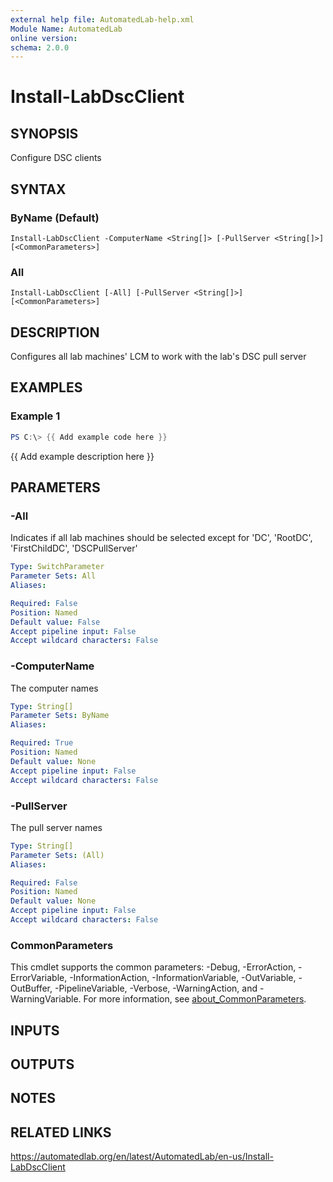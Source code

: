 ```yaml
---
external help file: AutomatedLab-help.xml
Module Name: AutomatedLab
online version:
schema: 2.0.0
---
```


# Install-LabDscClient

## SYNOPSIS
Configure DSC clients

## SYNTAX

### ByName (Default)
```
Install-LabDscClient -ComputerName <String[]> [-PullServer <String[]>] [<CommonParameters>]
```

### All
```
Install-LabDscClient [-All] [-PullServer <String[]>] [<CommonParameters>]
```

## DESCRIPTION
Configures all lab machines' LCM to work with the lab's DSC pull server

## EXAMPLES

### Example 1
```powershell
PS C:\> {{ Add example code here }}
```

{{ Add example description here }}

## PARAMETERS

### -All
Indicates if all lab machines should be selected except for 'DC', 'RootDC', 'FirstChildDC', 'DSCPullServer'

```yaml
Type: SwitchParameter
Parameter Sets: All
Aliases:

Required: False
Position: Named
Default value: False
Accept pipeline input: False
Accept wildcard characters: False
```

### -ComputerName
The computer names

```yaml
Type: String[]
Parameter Sets: ByName
Aliases:

Required: True
Position: Named
Default value: None
Accept pipeline input: False
Accept wildcard characters: False
```

### -PullServer
The pull server names

```yaml
Type: String[]
Parameter Sets: (All)
Aliases:

Required: False
Position: Named
Default value: None
Accept pipeline input: False
Accept wildcard characters: False
```

### CommonParameters
This cmdlet supports the common parameters: -Debug, -ErrorAction, -ErrorVariable, -InformationAction, -InformationVariable, -OutVariable, -OutBuffer, -PipelineVariable, -Verbose, -WarningAction, and -WarningVariable. For more information, see [about_CommonParameters](http://go.microsoft.com/fwlink/?LinkID=113216).

## INPUTS

## OUTPUTS

## NOTES

## RELATED LINKS
https://automatedlab.org/en/latest/AutomatedLab/en-us/Install-LabDscClient

